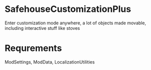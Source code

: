 # SafehouseCustomizationPlus
Enter customization mode anywhere, a lot of objects made movable, including interactive stuff like stoves

# Requrements
ModSettings, ModData, LocalizationUtilities

